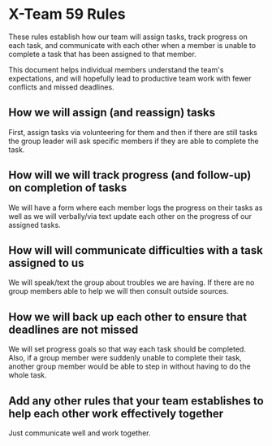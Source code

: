 # X-Team 59 Rules

These rules establish how our team will assign tasks,
track progress on each task, and communicate with each other 
when a member is unable to complete a task that has been assigned to that member.

This document helps individual members understand the team's expectations,
and will hopefully lead to productive team work with fewer conflicts
and missed deadlines.

## How we will assign (and reassign) tasks
First, assign tasks via volunteering for them and then if there are still tasks the 
group leader will ask specific members if they are able to complete the task.

## How will we will track progress (and follow-up) on completion of tasks
We will have a form where each member logs the progress on their tasks as well as
we will verbally/via text update each other on the progress of our assigned tasks.

## How will will communicate difficulties with a task assigned to us
We will speak/text the group about troubles we are having. If there are no group
members able to help we will then consult outside sources.

## How we will back up each other to ensure that deadlines are not missed
We will set progress goals so that way each task should be completed. Also, if 
a group member were suddenly unable to complete their task, another group member
would be able to step in without having to do the whole task.

## Add any other rules that your team establishes to help each other work effectively together
Just communicate well and work together.


